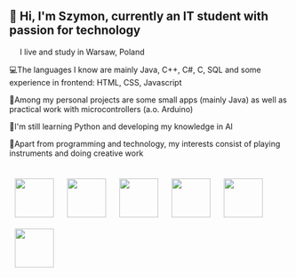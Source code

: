 ## 👋 Hi, I'm Szymon, currently an IT student with passion for technology <br/>
<p style="margin-bottom:10px;"><img src="https://github.com/user-attachments/assets/75eb44d8-cf86-4383-a67a-1833b3bdab1d" width="15" height="12" style="margin-right:1px, margin-left:2px;"> I live and study in Warsaw, Poland <br/></p>
<p style="margin-bottom:10px;">💻The languages I know are mainly Java, C++, C#, C, SQL and some experience in frontend: HTML, CSS, Javascript <br/></p>
<p style="margin-bottom:10px;">🎨Among my personal projects are some small apps (mainly Java) as well as practical work with microcontrollers (a.o. Arduino) <br/></p>
<p style="margin-bottom:10px;">🌱I'm still learning Python and developing my knowledge in AI <br/></p>
<p style="margin-bottom:10px;">🎹Apart from programming and technology, my interests consist of playing instruments and doing creative work <br/></p>
<br/>
<img src="https://github.com/user-attachments/assets/4d2f0b31-7e47-4515-810b-d7a44f7fe661" width="70" height="70" style="margin:10px;">
<img src="https://github.com/user-attachments/assets/09cbd8ba-90f8-4143-8d14-3a1caebcc5f9" width="70" height="70" style="margin:10px;">
<img src="https://github.com/user-attachments/assets/1eed5910-0f0b-49ef-a282-7b77f2cfd2a5" width="70" height="70" style="margin:10px;">
<img src="https://github.com/user-attachments/assets/6e69c5d6-5569-4911-a665-7b54720c5816" width="70" height="70" style="margin:10px;">
<img src="https://github.com/user-attachments/assets/2011d576-ab6a-40d6-8aa1-32ec00c2f719" width="70" height="70" style="margin:10px;">
<img src="https://github.com/user-attachments/assets/39ee2706-e424-4cfd-a384-c2e8ecfc13d6" width="70" height="70" style="margin:10px;">


